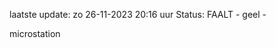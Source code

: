 laatste update: 
zo 26-11-2023 20:16   uur 
Status: FAALT - geel - 
<div class="service Y">microstation</div>